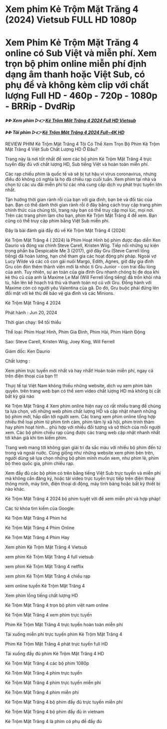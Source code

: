 <h1>Xem phim Kẻ Trộm Mặt Trăng 4 (2024) Vietsub FULL HD 1080p</h1>

<h1>Xem Phim Kẻ Trộm Mặt Trăng 4 online có Sub Việt và miễn phí. Xem trọn bộ phim online miễn phí định dạng âm thanh hoặc Việt Sub, có phụ đề và không kèm clip với chất lượng Full HD - 460p - 720p - 1080p - BRRip - DvdRip</h1>

<p><b><I>ᐈᐈ Xem phim ▷👉 <a href="https://zeta.figy.digital/vi/519182" rel="noopener">Kẻ Trộm Mặt Trăng 4 2024 Full HD Vietsub</a></I></b></p>

<p><b><I>ᐈᐈ Tải phim ▷👉 <a href="https://zeta.figy.digital/vi/519182" rel="noopener">Kẻ Trộm Mặt Trăng 4 2024 Full~4K HD</a></I></b></p>

REVIEW PHIM Kẻ Trộm Mặt Trăng 4 Tôi Có Thể Xem Trọn Bộ Phim Kẻ Trộm Mặt Trăng 4 Việt Sub Chất Lượng HD Ở Đâu?

Trang này là nơi tốt nhất để xem các bộ phim Kẻ Trộm Mặt Trăng 4 trực tuyến đầy đủ với chất lượng HD, Sub tiếng Việt và hoàn toàn miễn phí.

Các rạp chiếu phim là quốc tế và sẽ bị tụt hậu vì virus coronavirus, nhưng điều đó không có nghĩa là họ đã chiếu rạp cuối tuần. Xem phim tại nhà và chọn từ các ưu đãi miễn phí từ các nhà cung cấp dịch vụ phát trực tuyến lớn nhất.

Tận hưởng thời gian rảnh rỗi của bạn với gia đình, bạn bè và đối tác của bạn. Bạn có thể dành thời gian rảnh rỗi ở đây bằng cách truy cập trang phim chính thức của chúng tôi, trang này bạn có thể truy cập mọi lúc, mọi nơi. Trên các trang phim làm cho bạn, phim Kẻ Trộm Mặt Trăng 4 để xem. Bạn cũng có thể truy cập phim bằng Việt Sub miễn phí.

Đây là bài đánh giá đầy đủ về Kẻ Trộm Mặt Trăng 4 (2024)

Kẻ Trộm Mặt Trăng 4 ( 2024) là  Phim Hoạt Hình bộ phim được đạo diễn  Ken Daurio và đóng vai chính  Steve Carell, Kristen Wiig. Tiếp nối những sự kiện trong phần ba Despicable Me 3 (2017), giờ đây Gru (Steve Carrell lồng tiếng) đã hoàn lương, hạn chế tham gia các hoạt động phi pháp. Ngoài vợ Lucy Wilde và các cô con gái nuôi Margo, Edith, Agnes, giờ đây gia đình Gru còn đón thêm thành viên mới là nhóc tì Gru Junior - con trai đầu lòng của anh. Tuy nhiên, sự an toàn của gia đình Gru nhanh chóng bị đe dọa khi kẻ thù cũ của anh là Maxime Le Mal (Will Ferrell lồng tiếng) đã trốn khỏi nhà tù, hắn lên kế hoạch trả thù và thanh toán nợ cũ với Gru. Đồng hành với Maxime còn có người yêu Valentina của gã. Do đó, Gru buộc phải đứng lên đối mặt với kẻ thù để bảo vệ gia đình và các Minions.

Kẻ Trộm Mặt Trăng 4 2024

Phát hành : Jun 20, 2024

Thời gian chạy:  94 tối thiểu

Thể loại: Phim Hoạt Hình, Phim Gia Đình, Phim Hài, Phim Hành Động

Sao: Steve Carell, Kristen Wiig, Joey King, Will Ferrell

Giám đốc: Ken Daurio

Chất lượng : 

Xem phim trực tuyến mới nhất và hay nhất! Hoàn toàn miễn phí, ngay cả trên điện thoại của bạn !!!

Thực tế tại Việt Nam không thiếu những website, dịch vụ xem phim bản quyền. trên trang web bạn có thể xem video chất lượng HD mà không bị cắt bất kỳ giá nào

Kẻ Trộm Mặt Trăng 4 Xem phim online hiện nay có rất nhiều trang để chúng ta lựa chọn, với những web phim chất lượng HD và cập nhật nhanh những bộ phim mới, hấp dẫn tới người xem. Các trang xem phim online tổng hợp nhiều thể loại phim từ phim tình cảm, phim tâm lý xã hội, phim trinh thám hay phim hoạt hình… phù hợp với nhiều đối tượng và sở thích của mỗi người xem. Các bộ phim chiếu rạp cũng được các trang web cập nhật nhanh nhất tới khán giả khi tìm kiếm phim.

Trang web mang tới không gian giải trí đa sắc màu với nhiều bộ phim đến từ trong và ngoài nước. Cũng giống như những website xem phim bên trên, người dùng sẽ lựa chọn những bộ phim mình muốn xem, như phim lẻ, phim bộ theo quốc gia, phim chiếu rạp.

Xem đầy đủ các bộ phim có trên bằng tiếng Việt Sub trực tuyến và miễn phí mà không cần đăng ký, hoặc tải video trực tuyến trực tiếp trên điện thoại thông minh, máy tính, điện thoại di động, máy tính bảng hoặc bất kỳ thiết bị nào khác.

Kẻ Trộm Mặt Trăng 4 2024 bộ phim tuyệt vời để xem miễn phí và hợp pháp!

Các từ khóa tìm kiếm của Google:

Kẻ Trộm Mặt Trăng 4 Phim hd

Kẻ Trộm Mặt Trăng 4 Phim Online

Kẻ Trộm Mặt Trăng 4 Phim Hay

Xem phim Kẻ Trộm Mặt Trăng 4 Vietsub

xem phim Kẻ Trộm Mặt Trăng 4 full vietsub

xem phim Kẻ Trộm Mặt Trăng 4 netflix

xem phim Kẻ Trộm Mặt Trăng 4 chiếu rạp

xem online tuyến Kẻ Trộm Mặt Trăng 4

Xem phim lồng tiếng chất lượng HD

Kẻ Trộm Mặt Trăng 4 trọn bộ phim việt nam online

Kẻ Trộm Mặt Trăng 4 xem phim trực tuyến

Phim Kẻ Trộm Mặt Trăng 4 trực tuyến hoàn toàn miễn phí

Tải xuống miễn phí trực tuyến phim Kẻ Trộm Mặt Trăng 4

Phim Kẻ Trộm Mặt Trăng 4 phát trực tuyến full HD

Tải xuống đầy đủ phim Kẻ Trộm Mặt Trăng 4 HD

Kẻ Trộm Mặt Trăng 4 các bộ phim 1080p

Kẻ Trộm Mặt Trăng 4 phim trực tuyến

Kẻ Trộm Mặt Trăng 4 phim trực tuyến miễn phí

Kẻ Trộm Mặt Trăng 4 phim miễn phí

Kẻ Trộm Mặt Trăng 4 bộ phim đầy đủ trực tuyến miễn phí

Kẻ Trộm Mặt Trăng 4 bộ phim đầy đủ in vietnam

Kẻ Trộm Mặt Trăng 4 là phim có phụ đề đầy đủ
